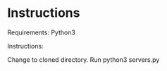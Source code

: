 # Instructions

Requirements: Python3

Instructions:

Change to cloned directory.  Run python3 servers.py